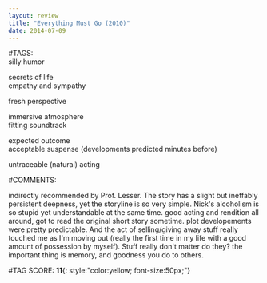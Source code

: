 ```yaml
---  
layout: review  
title: "Everything Must Go (2010)"  
date: 2014-07-09  
---  
```

  
#TAGS:  
silly humor  
  
secrets of life  
empathy and sympathy  
  
fresh perspective  
  
immersive atmosphere  
fitting soundtrack  
  
expected outcome  
acceptable suspense (developments predicted minutes before)  
  
untraceable (natural) acting  
  
#COMMENTS:  
  
indirectly recommended by Prof. Lesser. The story has a slight but ineffably persistent deepness, yet the storyline is so very simple. Nick's alcoholism is so stupid yet understandable at the same time. good acting and rendition all around, got to read the original short story sometime. plot developements were pretty predictable. And the act of selling/giving away stuff really touched me as I'm moving out (really the first time in my life with a good amount of possession by myself). Stuff really don't matter do they? the important thing is memory, and goodness you do to others.  
  
  
  
  
  
#TAG SCORE: **11**{: style:"color:yellow; font-size:50px;"}  
